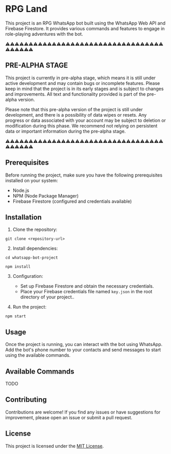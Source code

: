 # RPG Land

This project is an RPG WhatsApp bot built using the WhatsApp Web API and Firebase Firestore. It provides various commands and features to engage in role-playing adventures with the bot.

⚠️⚠️⚠️⚠️⚠️⚠️⚠️⚠️⚠️⚠️⚠️⚠️⚠️⚠️⚠️⚠️⚠️⚠️⚠️⚠️⚠️⚠️⚠️⚠️⚠️⚠️⚠️⚠️⚠️⚠️⚠️⚠️⚠️⚠️⚠️⚠️⚠️⚠️⚠️⚠️
 
 ## PRE-ALPHA STAGE
 
This project is currently in pre-alpha stage, which means it is still under active development and may contain bugs or incomplete features. Please keep in mind that the project is in its early stages and is subject to changes and improvements. All text and functionality provided is part of the pre-alpha version.

Please note that this pre-alpha version of the project is still under development, and there is a possibility of data wipes or resets. Any progress or data associated with your account may be subject to deletion or modification during this phase. We recommend not relying on persistent data or important information during the pre-alpha stage.

⚠️⚠️⚠️⚠️⚠️⚠️⚠️⚠️⚠️⚠️⚠️⚠️⚠️⚠️⚠️⚠️⚠️⚠️⚠️⚠️⚠️⚠️⚠️⚠️⚠️⚠️⚠️⚠️⚠️⚠️⚠️⚠️⚠️⚠️⚠️⚠️⚠️⚠️⚠️⚠️
 
## Prerequisites

Before running the project, make sure you have the following prerequisites installed on your system:

- Node.js
- NPM (Node Package Manager)
- Firebase Firestore (configured and credentials available)

## Installation

1. Clone the repository:

`git clone <repository-url>`

2. Install dependencies:

`cd whatsapp-bot-project`

`npm install`

3. Configuration:

   - Set up Firebase Firestore and obtain the necessary credentials.
   - Place your Firebase credentials file named `key.json` in the root directory of your project..

4. Run the project:

```npm start```

## Usage

Once the project is running, you can interact with the bot using WhatsApp. Add the bot's phone number to your contacts and send messages to start using the available commands.

## Available Commands
TODO

## Contributing

Contributions are welcome! If you find any issues or have suggestions for improvement, please open an issue or submit a pull request.

## License

This project is licensed under the [MIT License](LICENSE).
